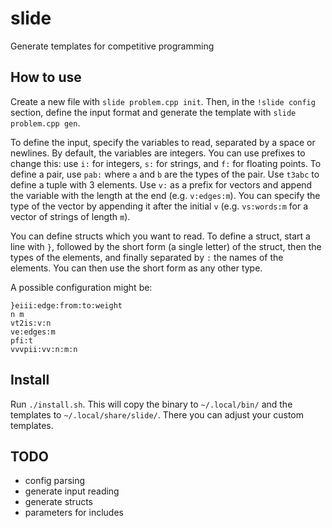# slide
Generate templates for competitive programming

## How to use
Create a new file with `slide problem.cpp init`. Then, in the `!slide config` section, define the input format and generate the template with `slide problem.cpp gen`.

To define the input, specify the variables to read, separated by a space or newlines. By default, the variables are integers. You can use prefixes to change this: use `i:` for integers, `s:` for strings, and `f:` for floating points. To define a pair, use `pab:` where `a` and `b` are the types of the pair. Use `t3abc` to define a tuple with 3 elements. Use `v:` as a prefix for vectors and append the variable with the length at the end (e.g. `v:edges:m`). You can specify the type of the vector by appending it after the initial `v` (e.g. `vs:words:m` for a vector of strings of length `m`).

You can define structs which you want to read. To define a struct, start a line with `}`, followed by the short form (a single letter) of the struct, then the types of the elements, and finally separated by `:` the names of the elements. You can then use the short form as any other type.

A possible configuration might be:

```
}eiii:edge:from:to:weight
n m
vt2is:v:n
ve:edges:m
pfi:t
vvvpii:vv:n:m:n
```

## Install
Run `./install.sh`. This will copy the binary to `~/.local/bin/` and the templates to `~/.local/share/slide/`. There you can adjust your custom templates.

## TODO
 - config parsing
 - generate input reading
 - generate structs
 - parameters for includes
